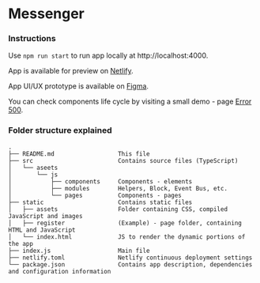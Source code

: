 # Messenger

### Instructions
Use `npm run start` to run app locally at http://localhost:4000.

App is available for preview on [Netlify](https://pensive-austin-8ea525.netlify.app/).

App UI/UX prototype is available on [Figma](https://www.figma.com/file/MryUh4UNG7Cpk8bUMGshvN/Praktikum-Messenger?node-id=0%3A1).

You can check components life cycle by visiting a small demo - page [Error 500](https://pensive-austin-8ea525.netlify.app/500/).

### Folder structure explained
    .
    ├── README.md                  This file
    ├── src                        Contains source files (TypeScript)
    │   └── aseets            
    │       └── js            
    │           ├── components     Components - elements
    │           ├── modules        Helpers, Block, Event Bus, etc.
    │           └── pages          Components - pages 
    ├── static                     Contains static files
    │   ├── assets                 Folder containing CSS, compiled JavaScript and images
    │   ├── register               (Example) - page folder, containing HTML and JavaScript 
    │   └── index.html             JS to render the dynamic portions of the app
    ├── index.js                   Main file
    ├── netlify.toml               Netlify continuous deployment settings
    └── package.json               Contains app description, dependencies and configuration information
